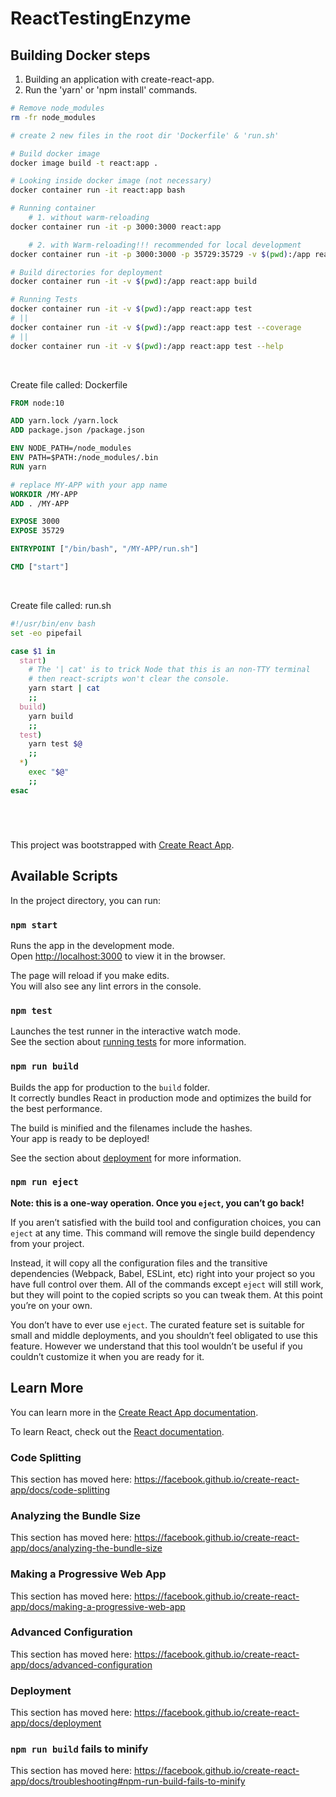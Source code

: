 # ReactTestingEnzyme

## Building Docker steps

1. Building an application with create-react-app.
2. Run the 'yarn' or 'npm install' commands.

```bash
# Remove node_modules
rm -fr node_modules

# create 2 new files in the root dir 'Dockerfile' & 'run.sh'

# Build docker image
docker image build -t react:app .

# Looking inside docker image (not necessary)
docker container run -it react:app bash

# Running container 
    # 1. without warm-reloading
docker container run -it -p 3000:3000 react:app

    # 2. with Warm-reloading!!! recommended for local development
docker container run -it -p 3000:3000 -p 35729:35729 -v $(pwd):/app react:app

# Build directories for deployment
docker container run -it -v $(pwd):/app react:app build

# Running Tests
docker container run -it -v $(pwd):/app react:app test
# ||
docker container run -it -v $(pwd):/app react:app test --coverage
# ||
docker container run -it -v $(pwd):/app react:app test --help

```
<br>

Create file called: Dockerfile
```Dockerfile
FROM node:10

ADD yarn.lock /yarn.lock
ADD package.json /package.json

ENV NODE_PATH=/node_modules
ENV PATH=$PATH:/node_modules/.bin
RUN yarn

# replace MY-APP with your app name
WORKDIR /MY-APP
ADD . /MY-APP

EXPOSE 3000
EXPOSE 35729

ENTRYPOINT ["/bin/bash", "/MY-APP/run.sh"]

CMD ["start"]
```

<br>

Create file called: run.sh
```bash
#!/usr/bin/env bash
set -eo pipefail

case $1 in
  start)
    # The '| cat' is to trick Node that this is an non-TTY terminal
    # then react-scripts won't clear the console.
    yarn start | cat
    ;;
  build)
    yarn build
    ;;
  test)
    yarn test $@
    ;;
  *)
    exec "$@"
    ;;
esac
```

#

<br>

This project was bootstrapped with [Create React App](https://github.com/facebook/create-react-app).

## Available Scripts

In the project directory, you can run:

### `npm start`

Runs the app in the development mode.<br>
Open [http://localhost:3000](http://localhost:3000) to view it in the browser.

The page will reload if you make edits.<br>
You will also see any lint errors in the console.

### `npm test`

Launches the test runner in the interactive watch mode.<br>
See the section about [running tests](https://facebook.github.io/create-react-app/docs/running-tests) for more information.

### `npm run build`

Builds the app for production to the `build` folder.<br>
It correctly bundles React in production mode and optimizes the build for the best performance.

The build is minified and the filenames include the hashes.<br>
Your app is ready to be deployed!

See the section about [deployment](https://facebook.github.io/create-react-app/docs/deployment) for more information.

### `npm run eject`

**Note: this is a one-way operation. Once you `eject`, you can’t go back!**

If you aren’t satisfied with the build tool and configuration choices, you can `eject` at any time. This command will remove the single build dependency from your project.

Instead, it will copy all the configuration files and the transitive dependencies (Webpack, Babel, ESLint, etc) right into your project so you have full control over them. All of the commands except `eject` will still work, but they will point to the copied scripts so you can tweak them. At this point you’re on your own.

You don’t have to ever use `eject`. The curated feature set is suitable for small and middle deployments, and you shouldn’t feel obligated to use this feature. However we understand that this tool wouldn’t be useful if you couldn’t customize it when you are ready for it.

## Learn More

You can learn more in the [Create React App documentation](https://facebook.github.io/create-react-app/docs/getting-started).

To learn React, check out the [React documentation](https://reactjs.org/).

### Code Splitting

This section has moved here: https://facebook.github.io/create-react-app/docs/code-splitting

### Analyzing the Bundle Size

This section has moved here: https://facebook.github.io/create-react-app/docs/analyzing-the-bundle-size

### Making a Progressive Web App

This section has moved here: https://facebook.github.io/create-react-app/docs/making-a-progressive-web-app

### Advanced Configuration

This section has moved here: https://facebook.github.io/create-react-app/docs/advanced-configuration

### Deployment

This section has moved here: https://facebook.github.io/create-react-app/docs/deployment

### `npm run build` fails to minify

This section has moved here: https://facebook.github.io/create-react-app/docs/troubleshooting#npm-run-build-fails-to-minify
